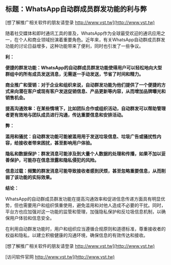 ## **标题：WhatsApp自动群成员群发功能的利与弊**

[想了解推广相关软件的朋友请登录 http://www.vst.tw](http://www.vst.tw)

随着社交媒体和即时通讯工具的普及，WhatsApp作为全球最受欢迎的通讯应用之一，在个人和商业领域扮演着重要角色。近年来，有关WhatsApp自动群成员群发功能的讨论日益增多，这种功能带来了便利，同时也引发了一些争议。

**利：**

**便捷的群发功能：WhatsApp的自动群成员群发功能使得用户可以轻松地向大型群组中的所有成员发送消息，无需逐一手动发送，节省了时间和精力。**

**商业推广和营销：对于企业和组织来说，自动群发功能为他们提供了一个便捷的方式来向潜在客户或现有客户发送促销信息、产品更新等内容，从而增加品牌曝光和销售机会。**

**提高沟通效率：在某些情境下，比如团队合作或组织活动，自动群发可以帮助管理者更有效地与团队成员进行沟通，传达重要信息和安排活动。**

**弊：**

**滥用和骚扰：自动群发功能可能被滥用用于发送垃圾信息、垃圾广告或骚扰性内容，给接收者带来困扰，甚至影响用户体验。**

**隐私和数据保护：群发消息可能涉及到大量个人数据的处理和传播，如果不加以妥善保护，可能存在信息泄露和隐私侵犯的风险。**

**信息过载：频繁的群发消息可能导致接收者感到厌烦，甚至忽略重要信息，从而削弱了该功能的实际效果。**

**结论：**

WhatsApp的自动群成员群发功能在提高沟通效率和促进信息传递方面具有明显优势，但也需要用户和组织慎重使用，避免滥用和对他人造成不必要的干扰。同时，平台方也应加强对这一功能的监管和管理，加强隐私保护和反垃圾信息机制，以确保用户体验和信息安全。

在利用自动群发功能时，用户和组织应当遵循合规原则和道德标准，尊重接收者的权益和隐私，以建立积极健康的沟通环境，确保信息的有效传达和接收。

[想了解推广相关软件的朋友请登录 http://www.vst.tw](http://www.vst.tw)


[访问软件官网 http://www.vst.tw](http://www.vst.tw)
